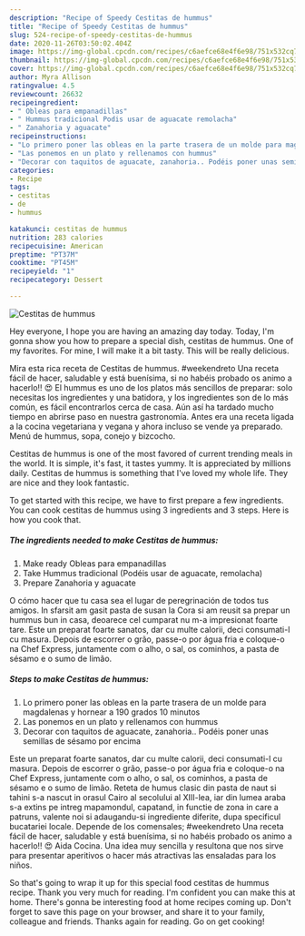 ```yaml
---
description: "Recipe of Speedy Cestitas de hummus"
title: "Recipe of Speedy Cestitas de hummus"
slug: 524-recipe-of-speedy-cestitas-de-hummus
date: 2020-11-26T03:50:02.404Z
image: https://img-global.cpcdn.com/recipes/c6aefce68e4f6e98/751x532cq70/cestitas-de-hummus-foto-principal.jpg
thumbnail: https://img-global.cpcdn.com/recipes/c6aefce68e4f6e98/751x532cq70/cestitas-de-hummus-foto-principal.jpg
cover: https://img-global.cpcdn.com/recipes/c6aefce68e4f6e98/751x532cq70/cestitas-de-hummus-foto-principal.jpg
author: Myra Allison
ratingvalue: 4.5
reviewcount: 26632
recipeingredient:
- " Obleas para empanadillas"
- " Hummus tradicional Podis usar de aguacate remolacha"
- " Zanahoria y aguacate"
recipeinstructions:
- "Lo primero poner las obleas en la parte trasera de un molde para magdalenas y hornear a 190 grados 10 minutos"
- "Las ponemos en un plato y rellenamos con hummus"
- "Decorar con taquitos de aguacate, zanahoria.. Podéis poner unas semillas de sésamo por encima"
categories:
- Recipe
tags:
- cestitas
- de
- hummus

katakunci: cestitas de hummus 
nutrition: 283 calories
recipecuisine: American
preptime: "PT37M"
cooktime: "PT45M"
recipeyield: "1"
recipecategory: Dessert

---
```



![Cestitas de hummus](https://img-global.cpcdn.com/recipes/c6aefce68e4f6e98/751x532cq70/cestitas-de-hummus-foto-principal.jpg)

Hey everyone, I hope you are having an amazing day today. Today, I'm gonna show you how to prepare a special dish, cestitas de hummus. One of my favorites. For mine, I will make it a bit tasty. This will be really delicious.

Mira esta rica receta de Cestitas de hummus. #weekendreto Una receta fácil de hacer, saludable y está buenísima, si no habéis probado os animo a hacerlo!! 😍 El hummus es uno de los platos más sencillos de preparar: solo necesitas los ingredientes y una batidora, y los ingredientes son de lo más común, es fácil encontrarlos cerca de casa. Aún así ha tardado mucho tiempo en abrirse paso en nuestra gastronomía. Antes era una receta ligada a la cocina vegetariana y vegana y ahora incluso se vende ya preparado. Menú de hummus, sopa, conejo y bizcocho.

Cestitas de hummus is one of the most favored of current trending meals in the world. It is simple, it's fast, it tastes yummy. It is appreciated by millions daily. Cestitas de hummus is something that I've loved my whole life. They are nice and they look fantastic.


To get started with this recipe, we have to first prepare a few ingredients. You can cook cestitas de hummus using 3 ingredients and 3 steps. Here is how you cook that.

<!--inarticleads1-->

##### The ingredients needed to make Cestitas de hummus:

1. Make ready  Obleas para empanadillas
1. Take  Hummus tradicional (Podéis usar de aguacate, remolacha)
1. Prepare  Zanahoria y aguacate


O cómo hacer que tu casa sea el lugar de peregrinación de todos tus amigos. In sfarsit am gasit pasta de susan la Cora si am reusit sa prepar un hummus bun in casa, deoarece cel cumparat nu m-a impresionat foarte tare. Este un preparat foarte sanatos, dar cu multe calorii, deci consumati-l cu masura. Depois de escorrer o grão, passe-o por água fria e coloque-o na Chef Express, juntamente com o alho, o sal, os cominhos, a pasta de sésamo e o sumo de limão. 

<!--inarticleads2-->

##### Steps to make Cestitas de hummus:

1. Lo primero poner las obleas en la parte trasera de un molde para magdalenas y hornear a 190 grados 10 minutos
1. Las ponemos en un plato y rellenamos con hummus
1. Decorar con taquitos de aguacate, zanahoria.. Podéis poner unas semillas de sésamo por encima


Este un preparat foarte sanatos, dar cu multe calorii, deci consumati-l cu masura. Depois de escorrer o grão, passe-o por água fria e coloque-o na Chef Express, juntamente com o alho, o sal, os cominhos, a pasta de sésamo e o sumo de limão. Reteta de humus clasic din pasta de naut si tahini s-a nascut in orasul Cairo al secolului al XIII-lea, iar din lumea araba s-a extins pe intreg mapamondul, capatand, in functie de zona in care a patruns, valente noi si adaugandu-si ingrediente diferite, dupa specificul bucatariei locale. Depende de los comensales; #weekendreto Una receta fácil de hacer, saludable y está buenísima, si no habéis probado os animo a hacerlo!! 😍 Aida Cocina. Una idea muy sencilla y resultona que nos sirve para presentar aperitivos o hacer más atractivas las ensaladas para los niños. 

So that's going to wrap it up for this special food cestitas de hummus recipe. Thank you very much for reading. I'm confident you can make this at home. There's gonna be interesting food at home recipes coming up. Don't forget to save this page on your browser, and share it to your family, colleague and friends. Thanks again for reading. Go on get cooking!
